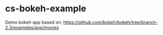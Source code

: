 # cs-bokeh-example
Demo bokeh app based on: https://github.com/bokeh/bokeh/tree/branch-2.3/examples/app/movies
